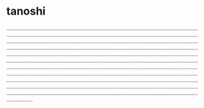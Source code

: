 # tanoshi

.....................................................................................................................................................................................................................................................................................................................................................................................................................................................................................................................................................................................................................................................................................................................................................................................................................................................................................................................................................................................................................................................................................................................................................................................................................................................................................................................................................................................................................................